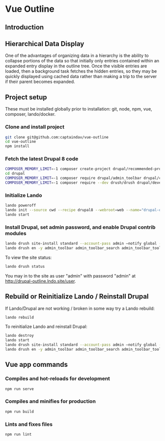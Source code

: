 # Vue Outline

## Introduction

## Hierarchical Data Display

One of the advantages of organizing data in a hierarchy is the ability to collapse portions of the data so
that initially only entries contained within an expanded entry display in the outline tree.
Once the visible entries are loaded, then a background task fetches the hidden entries, so they may be
quickly displayed using cached data rather than making a trip to the server if their parent becomes expanded.

## Project setup

These must be installed globally prior to installation: git, node, npm, vue, composer, lando/docker.

### Clone and install project

```bash
git clone git@github.com:captaindav/vue-outline
cd vue-outline
npm install
```

### Fetch the latest Drupal 8 code

```bash
COMPOSER_MEMORY_LIMIT=-1 composer create-project drupal/recommended-project drupal:8.9.3
cd drupal
COMPOSER_MEMORY_LIMIT=-1 composer require drupal/admin_toolbar drupal/ctools drupal/dynamic_entity_reference drupal/graphql:"4.x-dev" drupal/outline
COMPOSER_MEMORY_LIMIT=-1 composer require --dev drush/drush drupal/devel
```

### Initialize Lando

```bash
lando poweroff
lando init --source cwd --recipe drupal8 --webroot=web --name="drupal-outline"
lando start
```

### Install Drupal, set admin password, and enable Drupal contrib modules

```bash
lando drush site-install standard --account-pass admin —notify global --site-name=drupal-outline --db-url='mysql://drupal8:drupal8@database/drupal8' -y
lando drush en -y admin_toolbar admin_toolbar_search admin_toolbar_tools ctools devel dynamic_entity_reference graphql kint outline outline_graphql
```

To view the site status:

```bash
lando drush status
```

You may in to the site as user "admin" with password "admin" at <http://drupal-outline.lndo.site/user>.

## Rebuild or Reinitialize Lando / Reinstall Drupal

If Lando/Drupal are not working / broken in some way try a Lando rebuild:

```bash
lando rebuild
```

To reinitialize Lando and reinstall Drupal:

```bash
lando destroy
lando start
lando drush site-install standard --account-pass admin —notify global --site-name=drupal-outline --db-url='mysql://drupal8:drupal8@database/drupal8' -y
lando drush en -y admin_toolbar admin_toolbar_search admin_toolbar_tools ctools devel dynamic_entity_reference graphql kint outline outline_graphql
```

## Vue app commands

### Compiles and hot-reloads for development

```bash
npm run serve
```

### Compiles and minifies for production

```bash
npm run build
```

### Lints and fixes files

```bash
npm run lint
```

